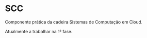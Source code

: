 # SCC

Componente prática da cadeira Sistemas de Computação em Cloud.

Atualmente a trabalhar na 1ª fase.
